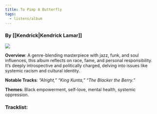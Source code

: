 ```yaml
---
title: To Pimp A Butterfly
tags:
  - listens/album
---
```

### By [[Kendrick|Kendrick Lamar]]

![](https://media.pitchfork.com/photos/6616994dee648e2629d84122/1:1/w_450%2Cc_limit/Kendrick-Lamar-To-Pimp-a-Butterfly.jpg)

**Overview**: A genre-blending masterpiece with jazz, funk, and soul influences, this album reflects on race, fame, and personal responsibility. It’s deeply introspective and politically charged, delving into issues like systemic racism and cultural identity.

**Notable Tracks**: _“Alright,” “King Kunta,” “The Blacker the Berry.”_

**Themes**: Black empowerment, self-love, mental health, systemic oppression.

### Tracklist: